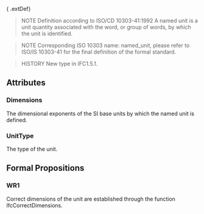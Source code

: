 { .extDef}

<!-- end of short definition -->

> NOTE Definition according to ISO/CD 10303-41:1992
> A named unit is a unit quantity associated with the word, or group of words, by which the unit is identified.

> NOTE Corresponding ISO 10303 name: named_unit, please refer to ISO/IS 10303-41 for the final definition of the formal standard.

> HISTORY New type in IFC1.5.1.

## Attributes

### Dimensions
The dimensional exponents of the SI base units by which the named unit is defined.

### UnitType
The type of the unit.

## Formal Propositions

### WR1
Correct dimensions of the unit are established through the function IfcCorrectDimensions.
